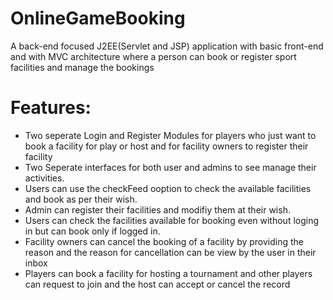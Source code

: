 # OnlineGameBooking
A back-end  focused J2EE(Servlet and JSP) application with basic front-end and with MVC architecture where a person can book or register sport facilities and manage the bookings 
# Features:
 - Two seperate Login and Register Modules for players who just want to book a facility for play or host and for facility owners to register their facility
 - Two Seperate interfaces for both user and admins to see manage their activities.
- Users can use the checkFeed ooption to check the available facilities and book as per their wish.
- Admin can register their facilities and modifiy them at their wish.
- Users can check the facilities available for booking even without loging in but can book only if logged in.
- Facility owners can cancel the booking of a facility by providing the reason and the reason for cancellation can be view by the user in their inbox
- Players can book a facility for hosting a tournament and other players can request to join and the host can accept or cancel the record 

